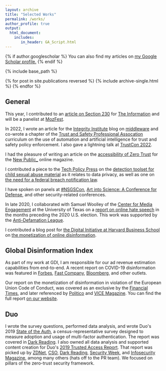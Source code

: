 ```yaml
---
layout: archive
title: "Selected Works"
permalink: /works/
author_profile: true
output: 
  html_document:
    includes:
       in_header: GA_Script.html
---
```


{% if author.googlescholar %}
  You can also find my articles on <u><a href="{{author.googlescholar}}">my Google Scholar profile</a>.</u>
{% endif %}

{% include base_path %}

{% for post in site.publications reversed %}
  {% include archive-single.html %}
{% endfor %}

## General

This year, I contributed to an [article on Section 230](https://www.theinformation.com/articles/let-section-230-stay) for [The Information](https://www.theinformation.com) and will be a panelist at [MozFest](https://www.mozillafestival.org/en/).

In 2022, I wrote an article for the [Integrity Institute](https://integrityinstitute.org/) blog on [middleware](https://integrityinstitute.org/our-ideas/hear-from-our-fellows/middleware-and-the-customization) and co-wrote a chapter of the [Trust and Safety Professional Assocation](https://www.tspa.org/) curriculum on the use of automation and artificial intelligence for trust and safety policy enforcement. I also gave a lightning talk at [TrustCon 2022](https://www.trustcon.net/).

I had the pleasure of writing an article on the [accessibility of Zero Trust](https://newpublic.org/article/1954/how-zero-trust-security-locks-out-marginalized-internet-users) for the [New Public_](https://newpublic.org/) online magazine.

I contributed a piece to the [Tech Policy Press](https://techpolicy.press/) on the [detection toolset for child sexual abuse material](https://techpolicy.press/new-eu-privacy-rule-may-complicate-moderation-of-child-sexual-abuse-material/) as it relates to data privacy, as well as one on [the need for a federal breach notification law](https://techpolicy.press/solarwinds-hack-signals-necessity-of-federal-breach-notification-law/).

I have spoken on panels at [#NSGSCon](https://nsgscon.com/), [Art into Science: A Conference for Defense](https://artintoscience.com/), and other security-related conferences.

In late 2020, I collaborated with Samuel Woolley of the [Center for Media Engagement](https://mediaengagement.org/team/samuel-c-woolley/) at the University of Texas on a [report on online hate speech](https://www.adl.org/resources/reports/computational-propaganda-and-the-2020-election) in the months preceding the 2020 U.S. election. This work was supported by the [Anti-Defamation League](https://www.adl.org/). 

I contributed a blog post for [the Digital Initiative at Harvard Business School](https://digital.hbs.edu/) on [the monetization of online disinformation](https://digital.hbs.edu/platforms-crowds/how-brands-unwittingly-fund-disinformation/).

## Global Disinformation Index

As part of my work at GDI, I am responsible for our ad revenue estimation capabilities from end-to-end. A recent report on COVID-19 disinformation was featured in [Forbes](https://www.forbes.com/sites/isabeltogoh/2020/07/08/google-and-amazon-are-inadvertently-funding-covid-conspiracy-sites-to-the-tune-of-25-million/#521107467d96), [Fast Company](https://www.fastcompany.com/90514329/google-is-placing-ads-next-to-health-misinformation-on-conspiracy-sites), [Bloomberg](https://www.bloomberg.com/news/articles/2020-06-01/google-helps-place-ads-on-sites-amplifying-covid-19-conspiracies), and other outlets.

Our report on the monetization of disinformation in violation of the European Union Code of Conduct, was covered as an exclusive by the [Financial Times](https://www.ft.com/content/5f8a405c-c132-4d9b-a86f-c52884535f3e), and later referenced by [Politico](https://www.politico.eu/newsletter/brussels-playbook/politico-brussels-playbook-stay-home-but-poles-apart-vaccine-info-wars/) and [VICE Magazine](https://www.vice.com/en_us/article/z3bkz9/google-is-putting-amazon-prime-ads-on-russia-backed-sites-spreading-coronavirus-conspiracies). You can find the full report [on our website](https://disinformationindex.org/wp-content/uploads/2020/03/GDI_Adtech_EU.pdf).


## Duo
I wrote the survey questions, performed data analysis, and wrote Duo's 2019 [State of the Auth](https://duo.com/blog/the-2019-state-of-the-auth-report-has-2fa-hit-mainstream-yet), a census-representative survey designed to measure adoption and usage of multi-factor authentication. The report was covered in [Dark Reading](https://www.darkreading.com/application-security/younger-generations-drive-bulk-of-2fa-adoption/d/d-id/1336581).
I also owned all data analysis and supported content creation for Duo's [2019 Trusted Access Report](https://duo.com/resources/ebooks/the-2019-duo-trusted-access-report). That report was picked up by [ZDNet](https://www.zdnet.com/pictures/2019s-tech-security-and-authentication-trends/), [CSO](https://www.csoonline.com/article/3409785/companies-with-zero-trust-network-security-move-toward-biometric-authentication.html), [Dark Reading](https://www.darkreading.com/cloud/security-snapshot-os-authentication-browser-and-cloud-trends/d/d-id/1335262), [Security Week](https://www.securityweek.com/enterprises-showing-increasing-backing-zero-trust-authentication), and [Infosecurity Magazine](https://www.infosecurity-magazine.com/news/businesses-shine-a-light-on-shadow/), among many others (hats off to the PR team). We focused on pillars of the zero-trust security framework.
